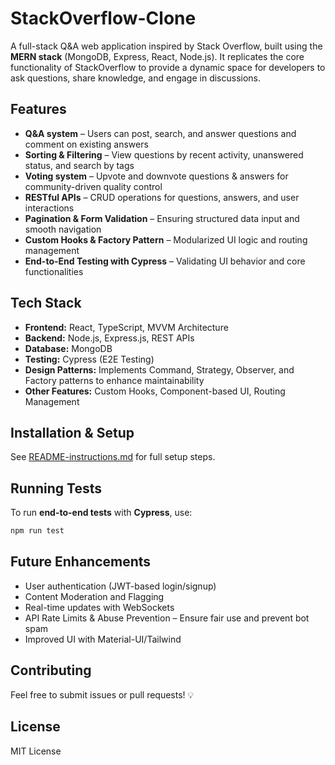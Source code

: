 # StackOverflow-Clone  

A full-stack Q&A web application inspired by Stack Overflow, built using the **MERN stack** (MongoDB, Express, React, Node.js). It replicates the core functionality of StackOverflow to provide a dynamic space for developers to ask questions, share knowledge, and engage in discussions.

## Features  
- **Q&A system** – Users can post, search, and answer questions and comment on existing answers  
- **Sorting & Filtering** – View questions by recent activity, unanswered status, and search by tags
- **Voting system** – Upvote and downvote questions & answers for community-driven quality control
- **RESTful APIs** – CRUD operations for questions, answers, and user interactions  
- **Pagination & Form Validation** – Ensuring structured data input and smooth navigation
- **Custom Hooks & Factory Pattern** – Modularized UI logic and routing management  
- **End-to-End Testing with Cypress** – Validating UI behavior and core functionalities   

## Tech Stack  
- **Frontend:** React, TypeScript, MVVM Architecture  
- **Backend:** Node.js, Express.js, REST APIs  
- **Database:** MongoDB  
- **Testing:** Cypress (E2E Testing)  
- **Design Patterns:** Implements Command, Strategy, Observer, and Factory patterns to enhance maintainability
- **Other Features:** Custom Hooks, Component-based UI, Routing Management

## Installation & Setup  

See [README-instructions.md](README-instructions.md) for full setup steps.

## Running Tests  
To run **end-to-end tests** with **Cypress**, use:  
```sh
npm run test
```

## Future Enhancements  
- User authentication (JWT-based login/signup)
- Content Moderation and Flagging
- Real-time updates with WebSockets
- API Rate Limits & Abuse Prevention – Ensure fair use and prevent bot spam
- Improved UI with Material-UI/Tailwind  

## Contributing  
Feel free to submit issues or pull requests! 💡  

## License  
MIT License  
